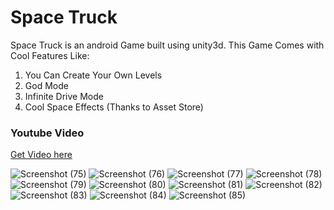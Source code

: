 # Space Truck

Space Truck is an android Game built using unity3d.
This Game Comes with Cool Features Like:
1. You Can Create Your Own Levels
2. God Mode
3. Infinite Drive Mode
4. Cool Space Effects (Thanks to Asset Store)

### Youtube Video
[Get Video here](https://youtu.be/umC-GzVgIKM)

![Screenshot (75)](https://user-images.githubusercontent.com/25041269/57214144-a319c300-7006-11e9-9458-8266f11ddf57.png)
![Screenshot (76)](https://user-images.githubusercontent.com/25041269/57214145-a319c300-7006-11e9-9a24-203f572b289d.png)
![Screenshot (77)](https://user-images.githubusercontent.com/25041269/57214147-a3b25980-7006-11e9-967d-ed0cb454834f.png)
![Screenshot (78)](https://user-images.githubusercontent.com/25041269/57214148-a3b25980-7006-11e9-8ca7-c72f2fcaafa4.png)
![Screenshot (79)](https://user-images.githubusercontent.com/25041269/57214150-a44af000-7006-11e9-8b0d-32c22c888b75.png)
![Screenshot (80)](https://user-images.githubusercontent.com/25041269/57214151-a44af000-7006-11e9-8184-a2b9aba429e0.png)
![Screenshot (81)](https://user-images.githubusercontent.com/25041269/57214152-a44af000-7006-11e9-8203-cc3f1969baaf.png)
![Screenshot (82)](https://user-images.githubusercontent.com/25041269/57214153-a4e38680-7006-11e9-8d59-748f25cae763.png)
![Screenshot (83)](https://user-images.githubusercontent.com/25041269/57214154-a4e38680-7006-11e9-9396-6388a6948a8f.png)
![Screenshot (84)](https://user-images.githubusercontent.com/25041269/57214155-a4e38680-7006-11e9-9f05-e89925aaed63.png)
![Screenshot (85)](https://user-images.githubusercontent.com/25041269/57214158-a57c1d00-7006-11e9-927c-5222afa38826.png)
